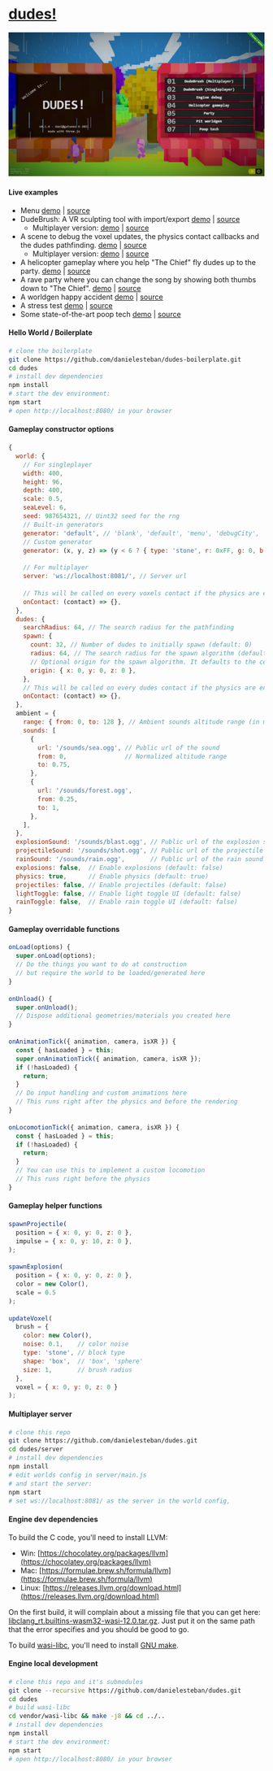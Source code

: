 [dudes!](https://dudes.gatunes.com/)
==

[![screenshot](screenshot.png)](https://dudes.gatunes.com/)

#### Live examples

 * Menu [demo](https://dudes.gatunes.com/) | [source](examples/scenes/menu.js)
 * DudeBrush: A VR sculpting tool with import/export [demo](https://dudes.gatunes.com/sculpt) | [source](examples/scenes/sculpt.js)
   * Multiplayer version: [demo](https://dudes.gatunes.com/sculptserver) | [source](examples/scenes/sculptserver.js)
 * A scene to debug the voxel updates, the physics contact callbacks and the dudes pathfinding. [demo](https://dudes.gatunes.com/debug) | [source](examples/scenes/debug.js)
   * Multiplayer version: [demo](https://dudes.gatunes.com/debugserver) | [source](examples/scenes/debugserver.js)
 * A helicopter gameplay where you help "The Chief" fly dudes up to the party. [demo](https://dudes.gatunes.com/heli) | [source](examples/scenes/heliparty.js)
 * A rave party where you can change the song by showing both thumbs down to "The Chief". [demo](https://dudes.gatunes.com/party) | [source](examples/scenes/party.js)
 * A worldgen happy accident [demo](https://dudes.gatunes.com/pit) | [source](examples/scenes/pit.js)
 * A stress test [demo](https://dudes.gatunes.com/stress) | [source](examples/scenes/stress.js)
 * Some state-of-the-art poop tech [demo](https://dudes.gatunes.com/poop) | [source](examples/scenes/poop.js)

#### Hello World / Boilerplate

```bash
# clone the boilerplate
git clone https://github.com/danielesteban/dudes-boilerplate.git
cd dudes
# install dev dependencies
npm install
# start the dev environment:
npm start
# open http://localhost:8080/ in your browser
```

#### Gameplay constructor options

```js
{
  world: {
    // For singleplayer
    width: 400,
    height: 96,
    depth: 400,
    scale: 0.5,
    seaLevel: 6,
    seed: 987654321, // Uint32 seed for the rng
    // Built-in generators
    generator: 'default', // 'blank', 'default', 'menu', 'debugCity', 'partyBuildings', 'pit', 'sculpt'
    // Custom generator
    generator: (x, y, z) => (y < 6 ? { type: 'stone', r: 0xFF, g: 0, b: 0 }),

    // For multiplayer
    server: 'ws://localhost:8081/', // Server url

    // This will be called on every voxels contact if the physics are enabled
    onContact: (contact) => {},
  },
  dudes: {
    searchRadius: 64, // The search radius for the pathfinding
    spawn: {
      count: 32, // Number of dudes to initially spawn (default: 0)
      radius: 64, // The search radius for the spawn algorithm (default: 64)
      // Optional origin for the spawn algorithm. It defaults to the center of the world if undefined.
      origin: { x: 0, y: 0, z: 0 },
    },
    // This will be called on every dudes contact if the physics are enabled
    onContact: (contact) => {},
  },
  ambient = {
    range: { from: 0, to: 128 }, // Ambient sounds altitude range (in meters)
    sounds: [
      {
        url: '/sounds/sea.ogg', // Public url of the sound
        from: 0,                // Normalized altitude range
        to: 0.75,
      },
      {
        url: '/sounds/forest.ogg',
        from: 0.25,
        to: 1,
      },
    ],
  },
  explosionSound: '/sounds/blast.ogg', // Public url of the explosion sound
  projectileSound: '/sounds/shot.ogg', // Public url of the projectile shooting sound
  rainSound: '/sounds/rain.ogg',       // Public url of the rain sound
  explosions: false,  // Enable explosions (default: false)
  physics: true,      // Enable physics (default: true)
  projectiles: false, // Enable projectiles (default: false)
  lightToggle: false, // Enable light toggle UI (default: false)
  rainToggle: false,  // Enable rain toggle UI (default: false)
}
```

#### Gameplay overridable functions

```js
onLoad(options) {
  super.onLoad(options);
  // Do the things you want to do at construction
  // but require the world to be loaded/generated here
}

onUnload() {
  super.onUnload();
  // Dispose additional geometries/materials you created here
}

onAnimationTick({ animation, camera, isXR }) {
  const { hasLoaded } = this;
  super.onAnimationTick({ animation, camera, isXR });
  if (!hasLoaded) {
    return;
  }
  // Do input handling and custom animations here
  // This runs right after the physics and before the rendering
}

onLocomotionTick({ animation, camera, isXR }) {
  const { hasLoaded } = this;
  if (!hasLoaded) {
    return;
  }
  // You can use this to implement a custom locomotion
  // This runs right before the physics
}
```

#### Gameplay helper functions

```js
spawnProjectile(
  position = { x: 0, y: 0, z: 0 },
  impulse = { x: 0, y: 10, z: 0 },
);

spawnExplosion(
  position = { x: 0, y: 0, z: 0 },
  color = new Color(),
  scale = 0.5
);

updateVoxel(
  brush = {
    color: new Color(),
    noise: 0.1,    // color noise
    type: 'stone', // block type
    shape: 'box',  // 'box', 'sphere' 
    size: 1,       // brush radius
  },
  voxel = { x: 0, y: 0, z: 0 }
);
```

#### Multiplayer server

```bash
# clone this repo
git clone https://github.com/danielesteban/dudes.git
cd dudes/server
# install dev dependencies
npm install
# edit worlds config in server/main.js
# and start the server:
npm start
# set ws://localhost:8081/ as the server in the world config,
```

#### Engine dev dependencies

To build the C code, you'll need to install LLVM:

 * Win: [https://chocolatey.org/packages/llvm](https://chocolatey.org/packages/llvm)
 * Mac: [https://formulae.brew.sh/formula/llvm](https://formulae.brew.sh/formula/llvm)
 * Linux: [https://releases.llvm.org/download.html](https://releases.llvm.org/download.html)

On the first build, it will complain about a missing file that you can get here:
[libclang_rt.builtins-wasm32-wasi-12.0.tar.gz](https://github.com/WebAssembly/wasi-sdk/releases/download/wasi-sdk-12/libclang_rt.builtins-wasm32-wasi-12.0.tar.gz). Just put it on the same path that the error specifies and you should be good to go.

To build [wasi-libc](https://github.com/WebAssembly/wasi-libc), you'll need to install [GNU make](https://chocolatey.org/packages/make).

#### Engine local development

```bash
# clone this repo and it's submodules
git clone --recursive https://github.com/danielesteban/dudes.git
cd dudes
# build wasi-libc
cd vendor/wasi-libc && make -j8 && cd ../..
# install dev dependencies
npm install
# start the dev environment:
npm start
# open http://localhost:8080/ in your browser
```
